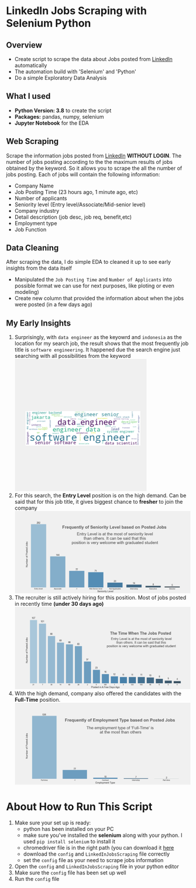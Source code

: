 # LinkedIn Jobs Scraping with Selenium Python

## Overview
* Create script to scrape the data about Jobs posted from [LinkedIn](https://www.linkedin.com/) automatically
* The automation build with 'Selenium' and 'Python'
* Do a simple Exploratory Data Analysis

## What I used
* **Python Version: 3.8** to create the script
* **Packages:** pandas, numpy, selenium
* **Jupyter Notebook** for the EDA

## Web Scraping
Scrape the information jobs posted from [LinkedIn](https://www.linkedin.com/) **WITHOUT LOGIN**. The number of jobs posting according to the the maximum results of jobs obtained by the keyword. So it allows you to scrape the all the number of jobs posting. Each of jobs will contain the following information:
* Company Name
* Job Posting Time (23 hours ago, 1 minute ago, etc)
* Number of applicants
* Seniority level (Entry level/Associate/Mid-senior level)
* Company industry
* Detail description (job desc, job req, benefit,etc)
* Employment type
* Job Function

## Data Cleaning
After scraping the data, I do simple EDA to cleaned it up to see early insights from the data itself
* Manipulated the `Job Posting Time` and `Number of Applicants` into possible format we can use for next purposes, like ploting or even modeling)
* Create new column that provided the information about when the jobs were posted (in a few days ago)

## My Early Insights
1. Surprisingly, with `data engineer` as the keyowrd and `indonesia` as the location for my search job, the result shows that the most frequently job title is `software engineering`. It happened due the search engine just searching with all possibilities from the keyword<br>
![alt text](https://github.com/Jomen034/LinkedIn_Jobs_Scraping/blob/master/fig/Word%20Cloud%20for%20Job%20Title.png "Word Cloud for Job Title")
2. For this search, the **Entry Level** position is on the high demand. Can be said that for this job title, it gives biggest chance to **fresher** to join the company<br>
![alt text](https://github.com/Jomen034/LinkedIn_Jobs_Scraping/blob/master/fig/Seniority%20Level.png "Seniority Level")
3. The recruiter is still actively hiring for this position. Most of jobs posted in recently time **(under 30 days ago)**<br>
![alt text](https://github.com/Jomen034/LinkedIn_Jobs_Scraping/blob/master/fig/The%20Time%20When%20The%20Jobs%20Posted.png "The Time When The Jobs Posted")
4. With the high demand, company also offered the candidates with the **Full-Time** position.<br>
![alt text](https://github.com/Jomen034/LinkedIn_Jobs_Scraping/blob/master/fig/Employment%20Type.png "Employment Type")

# About How to Run This Script
1. Make sure your set up is ready:
    * python has been installed on your PC
    * make sure you've installed the **selenium** along with your python. I used `pip install selenium` to install it 
    * chromedriver file is in the right path (you can download it [here](https://sites.google.com/a/chromium.org/chromedriver/downloads)
    * download the `config` and `LinkedInJobsScraping` file correctly
    * set the `config` file as your need to scrape jobs information
2. Open the `config` and `LinkedInJobsScraping` file in your python editor
3. Make sure the `config` file has been set up well
4. Run the `config` file

